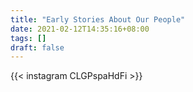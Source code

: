 ```yaml
---
title: "Early Stories About Our People"
date: 2021-02-12T14:35:16+08:00
tags: []
draft: false
---
```

{{< instagram CLGPspaHdFi >}}
